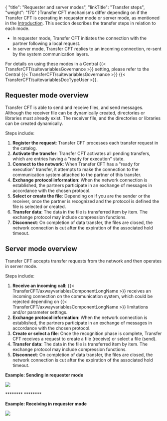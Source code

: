 {
    "title": "Requester and server modes",
    "linkTitle": "Transfer steps",
    "weight": "170"
}Transfer CFT mechanisms differ depending on if the Transfer CFT is operating in
requester mode or server mode, as mentioned in the <a href="" class="MCXref xref">Introduction</a>. This section describes the transfer steps
in relation to each mode.

- In
    requester mode, Transfer CFT initiates the connection with the partner
    following a local request.
- In
    server mode, Transfer CFT replies to an incoming connection, re-sent
    by the system communication layers.

For details on using these modes in a Central {{< TransferCFT/suitevariablesGovernance  >}} setting, please refer to the Central {{< TransferCFT/suitevariablesGovernance  >}} {{< TransferCFT/suitevariablesDocTypeUser  >}}.

Requester mode overview
-----------------------

Transfer CFT is able to send and receive files, and send messages. Although
the receiver file can be dynamically created, directories or libraries
must already exist. The receiver file, and the directories or libraries can be created dynamically.

Steps include:

1. **Register the request**: Transfer CFT processes each transfer request in the catalog.
1. **Activate the transfer**: Transfer CFT activates all pending
    transfers, which are entries having a "ready for execution" state.
1. **Connect to the network**: When Transfer CFT has a "ready for execution" transfer,
    it attempts to make the connection to the communication system attached
    to the partner of this transfer.
1. **Exchange protocol information**: When the network connection is established, the partners participate in an exchange
    of messages in accordance with the chosen protocol.
1. **Select or create the file**: Depending on if you are the sender or the receiver, once the partner is recognized and the protocol is defined the file is selected or created.
1. **Transfer data**: The data in the file is transferred item by item.
    The exchange protocol may include compression functions.
1. **Disconnect**: On completion of data transfer, the files are closed, the network connection
    is cut after the expiration of the associated hold timeout.

Server mode overview
--------------------

Transfer CFT accepts transfer requests from the
network and then operates in server mode.

Steps include:

1. **Receive an incoming call**: {{< TransferCFT/axwayvariablesComponentLongName  >}} receives an incoming connection on the communication system, which could be rejected depending on {{< TransferCFT/axwayvariablesComponentLongName  >}} limitations and/or parameter settings.
1. **Exchange protocol information**: When the network connection is established, the partners participate in an exchange
    of messages in accordance with the chosen protocol.
1. **Create or select a
    file**: Once the recognition phase is complete, Transfer CFT receives a request
    to create a file (receive) or select a file (send).
1. **Transfer data**: The data in the file is transferred item by item.
    The exchange protocol may include compression functions.
1. **Disconnect**: On completion of data transfer, the files are closed, the network connection
    is cut after the expiration of the associated hold timeout.

********Example: Sending in requester mode********

![](/Images/TransferCFT/temp_session1.png)

******** ********

********Example: Receiving in requester mode********

![](/Images/TransferCFT/temp_session3.png)
